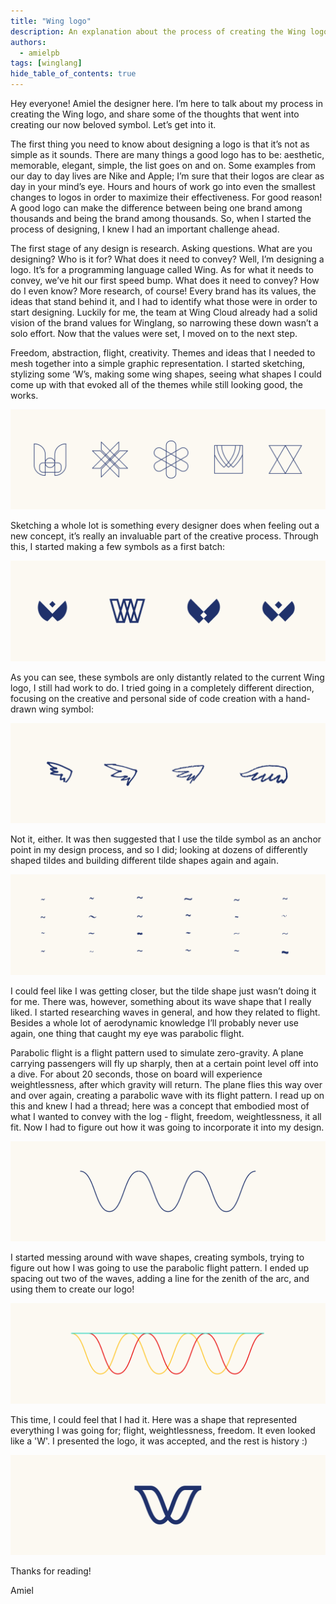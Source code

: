 ```yaml
---
title: "Wing logo"
description: An explanation about the process of creating the Wing logo
authors: 
  - amielpb
tags: [winglang]
hide_table_of_contents: true
---
```


Hey everyone! Amiel the designer here. I’m here to talk about my process in creating the Wing logo, and share some of the thoughts that went into creating our now beloved symbol. Let’s get into it.

The first thing you need to know about designing a logo is that it’s not as simple as it sounds. There are many things a good logo has to be: aesthetic, memorable, elegant, simple, the list goes on and on. Some examples from our day to day lives are Nike and Apple; I’m sure that their logos are clear as day in your mind’s eye. Hours and hours of work go into even the smallest changes to logos in order to maximize their effectiveness. For good reason! A good logo can make the difference between being one brand among thousands and being the brand among thousands. So, when I started the process of designing, I knew I had an important challenge ahead.

The first stage of any design is research. Asking questions. What are you designing? Who is it for? What does it need to convey? Well, I’m designing a logo. It’s for a programming language called Wing. As for what it needs to convey, we’ve hit our first speed bump. What does it need to convey? How do I even know? More research, of course! Every brand has its values, the ideas that stand behind it, and I had to identify what those were in order to start designing. Luckily for me, the team at Wing Cloud already had a solid vision of the brand values for Winglang, so narrowing these down wasn’t a solo effort. Now that the values were set, I moved on to the next step.

Freedom, abstraction, flight, creativity. Themes and ideas that I needed to mesh together into a simple graphic representation. I started sketching, stylizing some ‘W’s, making some wing shapes, seeing what shapes I could come up with that evoked all of the themes while still looking good, the works.

![Alt text](<assets/amiel blog 1.png>)

Sketching a whole lot is something every designer does when feeling out a new concept, it’s really an invaluable part of the creative process. Through this, I started making a few symbols as a first batch:

![Alt text](<assets/amiel blog 2.png>)

As you can see, these symbols are only distantly related to the current Wing logo, I still had work to do. I tried going in a completely different direction, focusing on the creative and personal side of code creation with a hand-drawn wing symbol:

![Alt text](<assets/amiel blog 3.png>)

Not it, either. It was then suggested that I use the tilde symbol as an anchor point in my design process, and so I did; looking at dozens of differently shaped tildes and building different tilde shapes again and again.

![Alt text](<assets/amiel blog 4.png>)

 I could feel like I was getting closer, but the tilde shape just wasn’t doing it for me. There was, however, something about its wave shape that I really liked. I started researching waves in general, and how they related to flight. Besides a whole lot of aerodynamic knowledge I’ll probably never use again, one thing that caught my eye was parabolic flight.

Parabolic flight is a flight pattern used to simulate zero-gravity. A plane carrying passengers will fly up sharply, then at a certain point level off into a dive. For about 20 seconds, those on board will experience weightlessness, after which gravity will return. The plane flies this way over and over again, creating a parabolic wave with its flight pattern. I read up on this and knew I had a thread; here was a concept that embodied most of what I wanted to convey with the log - flight, freedom, weightlessness, it all fit. Now I had to figure out how it was going to incorporate it into my design. 

![Alt text](<assets/amiel blog 5.png>)

I started messing around with wave shapes, creating symbols, trying to figure out how I was going to use the parabolic flight pattern. I ended up spacing out two of the waves, adding a line for the zenith of the arc, and using them to create our logo!

![Alt text](<assets/amiel blog 6.png>)

This time, I could feel that I had it. Here was a shape that represented everything I was going for; flight, weightlessness, freedom. It even looked like a 'W'. I presented the logo, it was accepted, and the rest is history :) 

![Alt text](<assets/amiel blog 7.png>)

Thanks for reading!

Amiel




